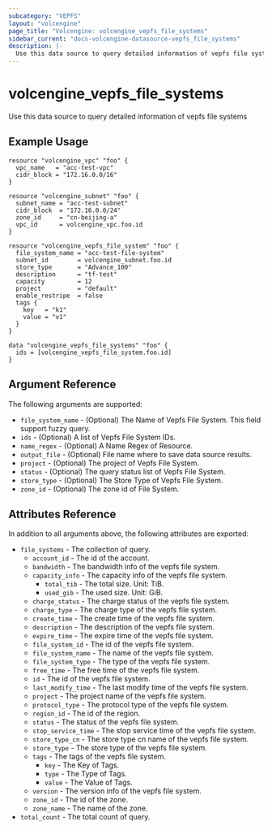 ```yaml
---
subcategory: "VEPFS"
layout: "volcengine"
page_title: "Volcengine: volcengine_vepfs_file_systems"
sidebar_current: "docs-volcengine-datasource-vepfs_file_systems"
description: |-
  Use this data source to query detailed information of vepfs file systems
---
```

# volcengine_vepfs_file_systems
Use this data source to query detailed information of vepfs file systems
## Example Usage
```hcl
resource "volcengine_vpc" "foo" {
  vpc_name   = "acc-test-vpc"
  cidr_block = "172.16.0.0/16"
}

resource "volcengine_subnet" "foo" {
  subnet_name = "acc-test-subnet"
  cidr_block  = "172.16.0.0/24"
  zone_id     = "cn-beijing-a"
  vpc_id      = volcengine_vpc.foo.id
}

resource "volcengine_vepfs_file_system" "foo" {
  file_system_name = "acc-test-file-system"
  subnet_id        = volcengine_subnet.foo.id
  store_type       = "Advance_100"
  description      = "tf-test"
  capacity         = 12
  project          = "default"
  enable_restripe  = false
  tags {
    key   = "k1"
    value = "v1"
  }
}

data "volcengine_vepfs_file_systems" "foo" {
  ids = [volcengine_vepfs_file_system.foo.id]
}
```
## Argument Reference
The following arguments are supported:
* `file_system_name` - (Optional) The Name of Vepfs File System. This field support fuzzy query.
* `ids` - (Optional) A list of Vepfs File System IDs.
* `name_regex` - (Optional) A Name Regex of Resource.
* `output_file` - (Optional) File name where to save data source results.
* `project` - (Optional) The project of Vepfs File System.
* `status` - (Optional) The query status list of Vepfs File System.
* `store_type` - (Optional) The Store Type of Vepfs File System.
* `zone_id` - (Optional) The zone id of File System.

## Attributes Reference
In addition to all arguments above, the following attributes are exported:
* `file_systems` - The collection of query.
    * `account_id` - The id of the account.
    * `bandwidth` - The bandwidth info of the vepfs file system.
    * `capacity_info` - The capacity info of the vepfs file system.
        * `total_tib` - The total size. Unit: TiB.
        * `used_gib` - The used size. Unit: GiB.
    * `charge_status` - The charge status of the vepfs file system.
    * `charge_type` - The charge type of the vepfs file system.
    * `create_time` - The create time of the vepfs file system.
    * `description` - The description of the vepfs file system.
    * `expire_time` - The expire time of the vepfs file system.
    * `file_system_id` - The id of the vepfs file system.
    * `file_system_name` - The name of the vepfs file system.
    * `file_system_type` - The type of the vepfs file system.
    * `free_time` - The free time of the vepfs file system.
    * `id` - The id of the vepfs file system.
    * `last_modify_time` - The last modify time of the vepfs file system.
    * `project` - The project name of the vepfs file system.
    * `protocol_type` - The protocol type of the vepfs file system.
    * `region_id` - The id of the region.
    * `status` - The status of the vepfs file system.
    * `stop_service_time` - The stop service time of the vepfs file system.
    * `store_type_cn` - The store type cn name of the vepfs file system.
    * `store_type` - The store type of the vepfs file system.
    * `tags` - The tags of the vepfs file system.
        * `key` - The Key of Tags.
        * `type` - The Type of Tags.
        * `value` - The Value of Tags.
    * `version` - The version info of the vepfs file system.
    * `zone_id` - The id of the zone.
    * `zone_name` - The name of the zone.
* `total_count` - The total count of query.


